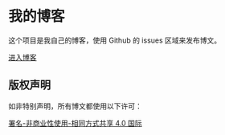 # 我的博客

这个项目是我自己的博客，使用 Github 的 issues 区域来发布博文。

[进入博客](https://github.com/Adneweh/blog/issues)

## 版权声明

如非特别声明，所有博文都使用以下许可：

[署名-非商业性使用-相同方式共享 4.0 国际](https://creativecommons.org/licenses/by-nc-sa/4.0/deed.zh)
